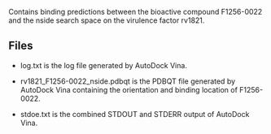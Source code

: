 Contains binding predictions between the bioactive compound F1256-0022 and the nside search space on the virulence factor rv1821.

## Files

- log.txt is the log file generated by AutoDock Vina.

- rv1821_F1256-0022_nside.pdbqt is the PDBQT file generated by AutoDock Vina containing the orientation and binding location of F1256-0022.

- stdoe.txt is the combined STDOUT and STDERR output of AutoDock Vina.

